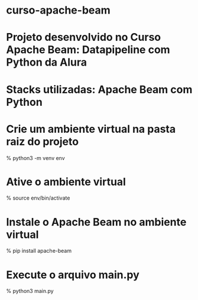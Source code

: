 # curso-apache-beam

# Projeto desenvolvido no Curso Apache Beam: Datapipeline com Python da Alura

# Stacks utilizadas: Apache Beam com Python

# Crie um ambiente virtual na pasta raiz do projeto

% python3 -m venv env

# Ative o ambiente virtual

% source env/bin/activate

# Instale o Apache Beam no ambiente virtual

% pip install apache-beam

# Execute o arquivo main.py

% python3 main.py

